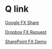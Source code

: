 # Q link

[Google FX Share](https://drive.google.com/drive/folders/1TLszRrDuEGz5S6SkObJKtYUM__lvOnWo?usp=sharing)

[Dropbox FX Request](https://www.dropbox.com/request/JYZdYhnR2b1nwZswoOBS)

[SharePoint FX Demo](https://dynamicware2019.sharepoint.com/sites/FXDemo/)
